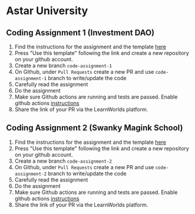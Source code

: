 # Astar University


## Coding Assignment 1 (Investment DAO)

1. Find the instructions for the assignment and the template [here](https://github.com/swankyhub/Investment-dao)
1. Press  "Use this template"  following the link and create a new repository on your github account.
2. Create a new branch `code-assignment-1`
3. On Github, under `Pull Requests` create a new PR and use `code-assignment-1` branch to write/update the code
4. Carefully read the assignment
5. Do the assignment
6. Make sure Github actions are running and tests are passed. Enable github actions [instructions](https://docs.github.com/en/repositories/managing-your-repositorys-settings-and-features/enabling-features-for-your-repository/managing-github-actions-settings-for-a-repository)
5. Share the link of your PR via the LearnWorlds platform.  


## Coding Assignment 2 (Swanky Magink School)

1. Find the instructions for the assignment and the template [here](https://github.com/swankyhub/magink-dapp)
1. Press  "Use this template"  following the link and create a new repository on your github account.
2. Create a new branch `code-assignment-2`
3. On Github, under `Pull Requests` create a new PR and use `code-assignment-2` branch to write/update the code
4. Carefully read the assignment
5. Do the assignment
6. Make sure Github actions are running and tests are passed. Enable github actions [instructions](https://docs.github.com/en/repositories/managing-your-repositorys-settings-and-features/enabling-features-for-your-repository/managing-github-actions-settings-for-a-repository)
5. Share the link of your PR via the LearnWorlds platform.  
